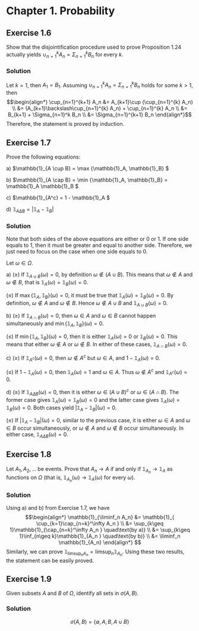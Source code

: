 # Chapter 1. Probability

## Exercise 1.6
Show that the disjointification procedure used to prove Proposition 1.24 actually yields $\cup_{n=1}^k A_n=\Sigma_{n=1}^k B_n$ for every $k$.

### Solution

Let $k=1$, then $A_1=B_1$. Assuming $\cup_{n=1}^k A_n=\Sigma_{n=1}^k B_n$ holds for some $k>1$, then
$$\begin{align*}
\cup_{n=1}^{k+1} A_n &= A_{k+1}\cup (\cup_{n=1}^{k} A_n) \\
  &= (A_{k+1}\backslash\cup_{n=1}^{k} A_n) + \cup_{n=1}^{k} A_n \\
  &= B_{k+1} + \Sigma_{n=1}^k B_n \\
  &= \Sigma_{n=1}^{k+1} B_n
\end{align*}$$
Therefore, the statement is proved by induction.

## Exercise 1.7
Prove the following equations:

a) $\mathbb{1}_{A \cup B} = \max \{\mathbb{1}_A, \mathbb{1}_B\} $

b) $\mathbb{1}_{A \cap B} = \min \{\mathbb{1}_A, \mathbb{1}_B\}  = \mathbb{1}_A \mathbb{1}_B $

c) $\mathbb{1}_{A^c} = 1 - \mathbb{1}_A $

d) $\mathbb{1}_{A \Delta B} = |\mathbb{1}_A - \mathbb{1}_B|$

### Solution
Note that both sides of the above equations are either or 0 or 1. If one side equals to 1, then it must be greater and equal to another side. Therefore, we just need to focus on the case when one side equals to 0.

Let $\omega \in\Omega$.

a) $(\geq)$ If $\mathbb{1}_{A \cup B}(\omega) = 0$, by definition $\omega\notin (A\cup B)$. This means that $\omega\notin A$ and $\omega\notin B$, that is $\mathbb{1}_A(\omega) = \mathbb{1}_B(\omega) = 0$.

$(\leq)$ If $\max \{\mathbb{1}_A, \mathbb{1}_B\}(\omega) = 0$, it must be true that $\mathbb{1}_A(\omega)=\mathbb{1}_B(\omega)=0$. By definition, $\omega\notin A$ and $\omega\notin B$. Hence $\omega\notin A\cup B$ and $\mathbb{1}_{A \cup B}(\omega)=0$.

b) $(\geq)$ If $\mathbb{1}_{A \cap B}(\omega)=0$, then $\omega\in A$ and $\omega\in B$ cannot happen simultaneously and $\min \{\mathbb{1}_A, \mathbb{1}_B\}(\omega) = 0$.

$(\leq)$ If $\min \{\mathbb{1}_A, \mathbb{1}_B\}(\omega) = 0$, then it is either $\mathbb{1}_A(\omega)=0$ or $\mathbb{1}_B(\omega)=0$. This means that either $\omega\notin A$  or $\omega\notin B$. In either of these cases, $\mathbb{1}_{A \cap B}(\omega)=0$.

c) $(\geq)$ If $\mathbb{1}_{A^c}(\omega) = 0$, then $\omega\notin A^c$ but $\omega\in A$, and $1-\mathbb{1}_{A}(\omega) = 0$.

$(\leq)$ If $1 - \mathbb{1}_A(\omega) = 0$, then $\mathbb{1}_A(\omega)=1$ and $\omega\in A$. Thus $\omega\notin A^c$ and $\mathbb{1}_{A^c}(\omega)=0$.

d) $(\geq)$ If $\mathbb{1}_{A \Delta B}(\omega)=0$, then it is either $\omega\in(A\cup B)^c$ or $\omega\in(A\cap B)$. The former case gives $\mathbb{1}_A(\omega)=\mathbb{1}_B(\omega)=0$ and the latter case gives $\mathbb{1}_A(\omega)=\mathbb{1}_B(\omega)=0$. Both cases yield $|\mathbb{1}_A-\mathbb{1}_B|(\omega)=0$.

$(\leq)$ If $|\mathbb{1}_A-\mathbb{1}_B|(\omega)=0$, similar to the previous case, it is either $\omega\in A$ and $\omega\in B$ occur simultaneously, or $\omega\notin A$ and $\omega\notin B$ occur simultaneously. In either case, $\mathbb{1}_{A \Delta B}(\omega)=0$.

## Exercise 1.8

Let $A_1,A_2,\ldots$ be events. Prove that $A_n\to A$ if and only if $\mathbb{1}_{A_n}\to \mathbb{1}_A$ as functions on $\Omega$ (that is, $\mathbb{1}_{A_n}(\omega)\to\mathbb{1}_A(\omega)$ for every $\omega$).

### Solution

Using a) and b) from Exercise 1.7, we have
$$\begin{align*}
\mathbb{1}_{\liminf_n A_n} &= \mathbb{1}_{ \cup_{k=1}\cap_{n=k}^\infty A_n } \\
  &= \sup_{k\geq 1}\mathbb{1}_{\cap_{n=k}^\infty A_n } \quad\text{by a)} \\
  &= \sup_{k\geq 1}\inf_{n\geq k}\mathbb{1}_{A_n } \quad\text{by b)} \\
  &= \liminf_n \mathbb{1}_{A_n}
\end{align*} $$
Similarly, we can prove $\mathbb{1}_{\limsup_n A_n} = \limsup_n \mathbb{1}_{A_n}$. Using these two results, the statement can be easily proved.

## Exercise 1.9

Given subsets $A$ and $B$ of $\Omega$, identify all sets in $\sigma(A, B)$.

### Solution

$$ \sigma(A, B) = \{ \emptyset, A, B, A\cup B \} $$

